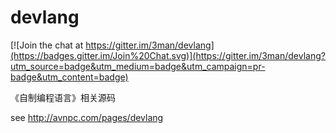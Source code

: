 devlang
=======

[![Join the chat at https://gitter.im/3man/devlang](https://badges.gitter.im/Join%20Chat.svg)](https://gitter.im/3man/devlang?utm_source=badge&utm_medium=badge&utm_campaign=pr-badge&utm_content=badge)

《自制编程语言》相关源码

see http://avnpc.com/pages/devlang
